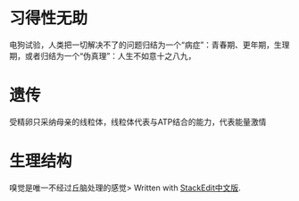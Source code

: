 
# 习得性无助

电狗试验，人类把一切解决不了的问题归结为一个“病症”：青春期、更年期，生理期，或者归结为一个“伪真理”：人生不如意十之八九，

# 遗传
受精卵只采纳母亲的线粒体，线粒体代表与ATP结合的能力，代表能量激情

# 生理结构
嗅觉是唯一不经过丘脑处理的感觉> Written with [StackEdit中文版](https://stackedit.cn/).
<!--stackedit_data:
eyJoaXN0b3J5IjpbMTAwNjc5MTMyMywxMzUxNzM1MTk4XX0=
-->